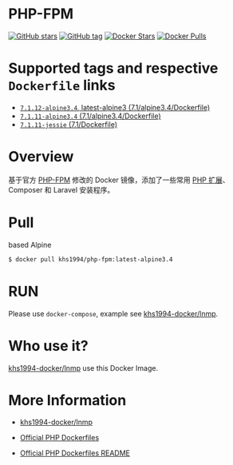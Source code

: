 # PHP-FPM

[![GitHub stars](https://img.shields.io/github/stars/khs1994-docker/php-fpm.svg?style=social&label=Stars)](https://github.com/khs1994-docker/php-fpm) [![GitHub tag](https://img.shields.io/github/tag/khs1994-docker/php-fpm.svg)](https://github.com/khs1994-docker/php-fpm) [![Docker Stars](https://img.shields.io/docker/stars/khs1994/php-fpm.svg)](https://store.docker.com/community/images/khs1994/php-fpm) [![Docker Pulls](https://img.shields.io/docker/pulls/khs1994/php-fpm.svg)](https://store.docker.com/community/images/khs1994/php-fpm)

# Supported tags and respective `Dockerfile` links

* [`7.1.12-alpine3.4`, latest-alpine3 (7.1/alpine3.4/Dockerfile)](https://github.com/khs1994-docker/php-fpm/blob/7.1.12/7.1/alpine3.4/Dockerfile)
* [`7.1.11-alpine3.4` (7.1/alpine3.4/Dockerfile)](https://github.com/khs1994-docker/php-fpm/blob/7.1.11/7.1/alpine3.4/Dockerfile)
* [`7.1.11-jessie` (7.1/Dockerfile)](https://github.com/khs1994-docker/php-fpm/blob/7.1.11/7.1/Dockerfile)

# Overview

基于官方 [PHP-FPM](https://github.com/docker-library/docs/tree/master/php) 修改的 Docker 镜像，添加了一些常用 [PHP 扩展](https://github.com/khs1994-docker/lnmp/blob/master/docs/php.md)、Composer 和 Laravel 安装程序。

# Pull

based Alpine

```bash
$ docker pull khs1994/php-fpm:latest-alpine3.4
```

# RUN

Please use `docker-compose`, example see [khs1994-docker/lnmp](https://github.com/khs1994-docker/lnmp/blob/master/docker-compose.yml).

# Who use it?

[khs1994-docker/lnmp](https://github.com/khs1994-docker/lnmp) use this Docker Image.

# More Information

* [khs1994-docker/lnmp](https://github.com/khs1994-docker/lnmp)

* [Official PHP Dockerfiles](https://github.com/docker-library/php)

* [Official PHP Dockerfiles README](https://github.com/docker-library/docs/tree/master/php)
